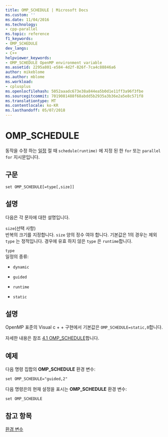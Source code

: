 ```yaml
---
title: OMP_SCHEDULE | Microsoft Docs
ms.custom: ''
ms.date: 11/04/2016
ms.technology:
- cpp-parallel
ms.topic: reference
f1_keywords:
- OMP_SCHEDULE
dev_langs:
- C++
helpviewer_keywords:
- OMP_SCHEDULE OpenMP environment variable
ms.assetid: 2295a801-e584-4d2f-826f-7ca4c88846a6
author: mikeblome
ms.author: mblome
ms.workload:
- cplusplus
ms.openlocfilehash: 5052aaadc673e38a844ea5b0d1e11ff3a96f3fbe
ms.sourcegitcommit: 7019081488f68abdd5b2935a3b36e2a5e8c571f8
ms.translationtype: MT
ms.contentlocale: ko-KR
ms.lasthandoff: 05/07/2018
---
```

# <a name="ompschedule"></a>OMP_SCHEDULE
동작을 수정 하는 [일정](../../../parallel/openmp/reference/schedule.md) 절 때 `schedule(runtime)` 에 지정 된 한 `for` 또는 `parallel for` 지시문입니다.  
  
## <a name="syntax"></a>구문  
  
```  
set OMP_SCHEDULE[=type[,size]]  
```  
  
## <a name="remarks"></a>설명  
 다음은 각 문자에 대한 설명입니다.  
  
 `size`(선택 사항)  
 반복의 크기를 지정합니다. `size` 양의 정수 여야 합니다. 기본값은 1의 경우는 제외 `type` 는 정적입니다. 경우에 유효 하지 않은 `type` 은 `runtime`합니다.  
  
 `type`  
 일정의 종류:  
  
-   `dynamic`  
  
-   `guided`  
  
-   `runtime`  
  
-   `static`  
  
## <a name="remarks"></a>설명  
 OpenMP 표준의 Visual c + + 구현에서 기본값은 `OMP_SCHEDULE=static,0`합니다.  
  
 자세한 내용은 참조 [4.1 OMP_SCHEDULE](../../../parallel/openmp/4-1-omp-schedule.md)합니다.  
  
## <a name="example"></a>예제  
 다음 명령 집합의 **OMP_SCHEDULE** 환경 변수:  
  
```  
set OMP_SCHEDULE="guided,2"  
```  
  
 다음 명령은의 현재 설정을 표시는 **OMP_SCHEDULE** 환경 변수:  
  
```  
set OMP_SCHEDULE  
```  
  
## <a name="see-also"></a>참고 항목  
 [환경 변수](../../../parallel/openmp/reference/openmp-environment-variables.md)